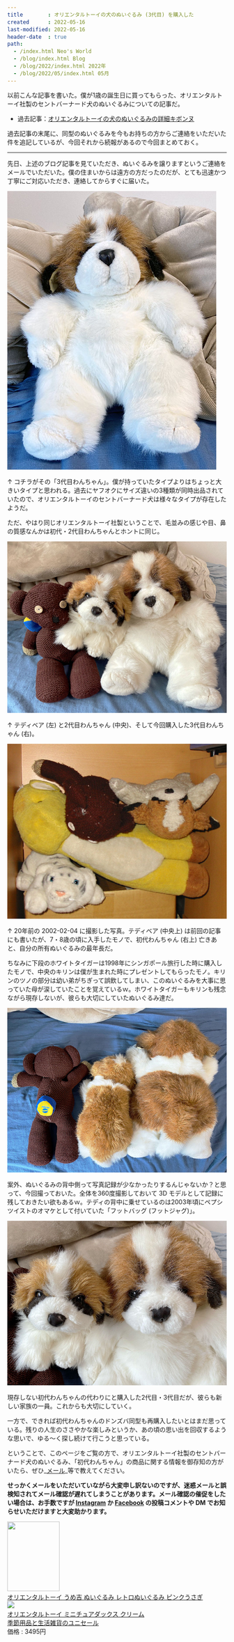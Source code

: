 ```yaml
---
title        : オリエンタルトーイの犬のぬいぐるみ (3代目) を購入した
created      : 2022-05-16
last-modified: 2022-05-16
header-date  : true
path:
  - /index.html Neo's World
  - /blog/index.html Blog
  - /blog/2022/index.html 2022年
  - /blog/2022/05/index.html 05月
---
```


以前こんな記事を書いた。僕が1歳の誕生日に買ってもらった、オリエンタルトーイ社製のセントバーナード犬のぬいぐるみについての記事だ。

- 過去記事：[オリエンタルトーイの犬のぬいぐるみの詳細キボンヌ](/blog/2021/11/27-01.html)

過去記事の末尾に、同型のぬいぐるみを今もお持ちの方からご連絡をいただいた件を追記しているが、今回それから続報があるので今回まとめておく。

---

先日、上述のブログ記事を見ていただき、ぬいぐるみを譲りますというご連絡をメールでいただいた。僕の住まいからは遠方の方だったのだが、とても迅速かつ丁寧にご対応いただき、連絡してからすぐに届いた。

![3代目わんちゃん](./16-01-01.jpg)

↑ コチラがその「3代目わんちゃん」。僕が持っていたタイプよりはちょっと大きいタイプと思われる。過去にヤフオクにサイズ違いの3種類が同時出品されていたので、オリエンタルトーイのセントバーナード犬は様々なタイプが存在したようだ。

ただ、やはり同じオリエンタルトーイ社製ということで、毛並みの感じや目、鼻の質感なんかは初代・2代目わんちゃんとホントに同じ。

![2代目・3代目とテディ](./16-01-02.jpg)

↑ テディベア (左) と2代目わんちゃん (中央)、そして今回購入した3代目わんちゃん (右)。

![テディと初代わんちゃん・2002-02-04 撮影](./16-01-03.jpg)

↑ 20年前の 2002-02-04 に撮影した写真。テディベア (中央上) は前回の記事にも書いたが、7・8歳の頃に入手したモノで、初代わんちゃん (右上) 亡きあと、自分の所有ぬいぐるみの最年長だ。

ちなみに下段のホワイトタイガーは1998年にシンガポール旅行した時に購入したモノで、中央のキリンは僕が生まれた時にプレゼントしてもらったモノ。キリンのツノの部分は幼い弟がちぎって誤飲してしまい、このぬいぐるみを大事に思っていた母が涙していたことを覚えているｗ。ホワイトタイガーもキリンも残念ながら現存しないが、彼らも大切にしていたぬいぐるみ達だ。

![2代目・3代目・テディの背中側](./16-01-04.jpg)

案外、ぬいぐるみの背中側って写真記録が少なかったりするんじゃないか？と思って、今回撮っておいた。全体を360度撮影しておいて 3D モデルとして記録に残しておきたい欲もあるｗ。テディの背中に乗せているのは2003年頃にペプシツイストのオマケとして付いていた「フットバッグ (フットジャグ)」。

![2代目・3代目](./16-01-05.jpg)

現存しない初代わんちゃんの代わりにと購入した2代目・3代目だが、彼らも新しい家族の一員。これからも大切にしていく。

一方で、できれば初代わんちゃんのドンズバ同型も再購入したいとはまだ思っている。残りの人生のささやかな楽しみというか、あの頃の思い出を回収するような思いで、ゆる～く探し続けて行こうと思っている。

ということで、このページをご覧の方で、オリエンタルトーイ社製のセントバーナード犬のぬいぐるみ、「初代わんちゃん」の商品に関する情報を御存知の方がいたら、ぜひ_[メール](/about/index.html#mail)_等で教えてください。

__せっかくメールをいただいていながら大変申し訳ないのですが、迷惑メールと誤検知されてメール確認が遅れてしまうことがあります。メール確認の催促をしたい場合は、お手数ですが [Instagram](https://www.instagram.com/Neos21/) か [Facebook](https://www.facebook.com/Neos21) の投稿コメントや DM でお知らせいただけますと大変助かります。__

<div class="ad-amazon">
  <div class="ad-amazon-image">
    <a href="https://www.amazon.co.jp/dp/B09X9RSYPJ?tag=neos21-22&amp;linkCode=osi&amp;th=1&amp;psc=1">
      <img src="https://m.media-amazon.com/images/I/416Xo-d+PML._SL160_.jpg" width="120" height="160">
    </a>
  </div>
  <div class="ad-amazon-info">
    <div class="ad-amazon-title">
      <a href="https://www.amazon.co.jp/dp/B09X9RSYPJ?tag=neos21-22&amp;linkCode=osi&amp;th=1&amp;psc=1">オリエンタルトーイ うめ吉 ぬいぐるみ レトロぬいぐるみ ピンクうさぎ</a>
    </div>
  </div>
</div>

<div class="ad-rakuten">
  <div class="ad-rakuten-image">
    <a href="https://hb.afl.rakuten.co.jp/hgc/g00tpeb2.waxyc733.g00tpeb2.waxyd4b4/?pc=https%3A%2F%2Fitem.rakuten.co.jp%2Fsouthbank%2Fxae3ztl94kr1csdv%2F&amp;m=http%3A%2F%2Fm.rakuten.co.jp%2Fsouthbank%2Fi%2F10396238%2F">
      <img src="https://thumbnail.image.rakuten.co.jp/@0_mall/southbank/cabinet/img0_mil1/oht_17/remval_26/xae3ztl94kr1csdv.jpg?_ex=128x128">
    </a>
  </div>
  <div class="ad-rakuten-info">
    <div class="ad-rakuten-title">
      <a href="https://hb.afl.rakuten.co.jp/hgc/g00tpeb2.waxyc733.g00tpeb2.waxyd4b4/?pc=https%3A%2F%2Fitem.rakuten.co.jp%2Fsouthbank%2Fxae3ztl94kr1csdv%2F&amp;m=http%3A%2F%2Fm.rakuten.co.jp%2Fsouthbank%2Fi%2F10396238%2F">オリエンタルトーイ ミニチュアダックス クリーム</a>
    </div>
    <div class="ad-rakuten-shop">
      <a href="https://hb.afl.rakuten.co.jp/hgc/g00tpeb2.waxyc733.g00tpeb2.waxyd4b4/?pc=https%3A%2F%2Fwww.rakuten.co.jp%2Fsouthbank%2F&amp;m=http%3A%2F%2Fm.rakuten.co.jp%2Fsouthbank%2F">季節用品と生活雑貨のユニセール</a>
    </div>
    <div class="ad-rakuten-price">価格 : 3495円</div>
  </div>
</div>
